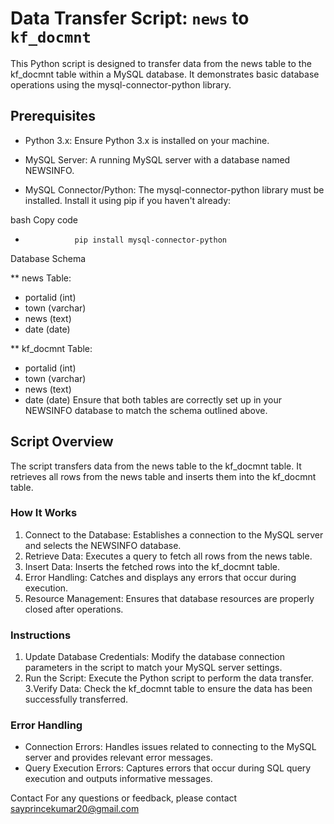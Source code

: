 # Data Transfer Script: `news` to `kf_docmnt`
This Python script is designed to transfer data from the news table to the kf_docmnt table within a MySQL database. It demonstrates basic database operations using the mysql-connector-python library.

## Prerequisites
  *   Python 3.x: Ensure Python 3.x is installed on your machine.

* MySQL Server: A running MySQL server with a database named NEWSINFO.

 * MySQL Connector/Python: The mysql-connector-python library must be installed. Install it using pip if you haven't already:

bash
Copy code
*                pip install mysql-connector-python
Database Schema

** news Table:
* portalid (int)
* town (varchar)
* news (text)
* date (date)
  
**  kf_docmnt Table:
* portalid (int)
* town (varchar)
* news (text)
* date (date)
Ensure that both tables are correctly set up in your NEWSINFO database to match the schema outlined above.

## Script Overview

The script transfers data from the news table to the kf_docmnt table. It retrieves all rows from the news table and inserts them into the kf_docmnt table.

### How It Works
1. Connect to the Database: Establishes a connection to the MySQL server and selects the NEWSINFO database.
2. Retrieve Data: Executes a query to fetch all rows from the news table.
3. Insert Data: Inserts the fetched rows into the kf_docmnt table.
4. Error Handling: Catches and displays any errors that occur during execution.
5. Resource Management: Ensures that database resources are properly closed after operations.
 ### Instructions
1. Update Database Credentials: Modify the database connection parameters in the script to match your MySQL server settings.
2. Run the Script: Execute the Python script to perform the data transfer.
3.Verify Data: Check the kf_docmnt table to ensure the data has been successfully transferred.
### Error Handling
*  Connection Errors: Handles issues related to connecting to the MySQL server and provides relevant error messages.
* Query Execution Errors: Captures errors that occur during SQL query execution and outputs informative messages.


Contact
For any questions or feedback, please contact sayprincekumar20@gmail.com
